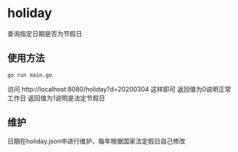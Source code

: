 # holiday
查询指定日期是否为节假日
## 使用方法
```
go run main.go
```
访问 http://localhost:8080/holiday?d=20200304 这样即可
返回值为0说明正常工作日
返回值为1说明是法定节假日
## 维护
日期在holiday.json中进行维护，每年根据国家法定假日自己修改
